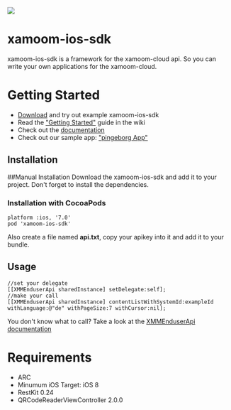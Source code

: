 ![](https://xamoom.com/wp-inhalte/uploads/2015/02/logo-black-claim1.png)


# xamoom-ios-sdk
xamoom-ios-sdk is a framework for the xamoom-cloud api. So you can write your own applications for the xamoom-cloud.

# Getting Started

* [Download](https://github.com/xamoom/xamoom-ios-sdk/archive/master.zip) and try out example xamoom-ios-sdk
* Read the ["Getting Started"](https://github.com/xamoom/xamoom-ios-sdk/wiki#getting-started) guide in the wiki
* Check out the [documentation](http://xamoom.github.io/xamoom-ios-sdk/docs/html/index.html)
* Check out our sample app: ["pingeborg App"](https://github.com/xamoom/xamoom-pingeborg-ios)

## Installation

##Manual Installation
Download the xamoom-ios-sdk and add it to your project. Don't forget to install the dependencies.

### Installation with CocoaPods 
    platform :ios, '7.0'
    pod 'xamoom-ios-sdk'

Also create a file named **api.txt**, copy your apikey into it and add it to your bundle.

## Usage
    //set your delegate
    [[XMMEnduserApi sharedInstance] setDelegate:self];
    //make your call
    [[XMMEnduserApi sharedInstance] contentListWithSystemId:exampleId withLanguage:@"de" withPageSize:7 withCursor:nil];

You don't know what to call? Take a look at the [XMMEnduserApi documentation](http://xamoom.github.io/xamoom-ios-sdk/docs/html/Classes/XMMEnduserApi.html)

# Requirements
* ARC
* Minumum iOS Target: iOS 8
* RestKit 0.24
* QRCodeReaderViewController 2.0.0
